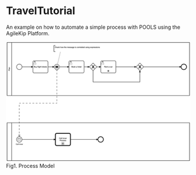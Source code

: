 # TravelTutorial

An example on how to automate a simple process with POOLS using the AgileKip Platform.

![Model](/MODELS/travel-POOL/travel_POOL.png)
Fig1. Process Model
